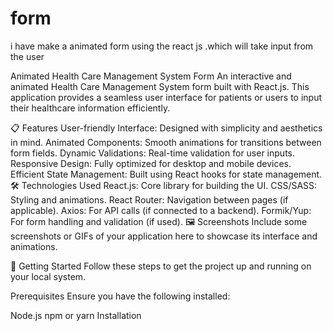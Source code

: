 # form
i have make a animated form using the react js .which will take input from the user

Animated Health Care Management System Form
An interactive and animated Health Care Management System form built with React.js. This application provides a seamless user interface for patients or users to input their healthcare information efficiently.

📋 Features
User-friendly Interface: Designed with simplicity and aesthetics in mind.
Animated Components: Smooth animations for transitions between form fields.
Dynamic Validations: Real-time validation for user inputs.
Responsive Design: Fully optimized for desktop and mobile devices.
Efficient State Management: Built using React hooks for state management.
🛠️ Technologies Used
React.js: Core library for building the UI.
CSS/SASS: Styling and animations.
React Router: Navigation between pages (if applicable).
Axios: For API calls (if connected to a backend).
Formik/Yup: For form handling and validation (if used).
🖼️ Screenshots
Include some screenshots or GIFs of your application here to showcase its interface and animations.

🚀 Getting Started
Follow these steps to get the project up and running on your local system.

Prerequisites
Ensure you have the following installed:

Node.js
npm or yarn
Installation
